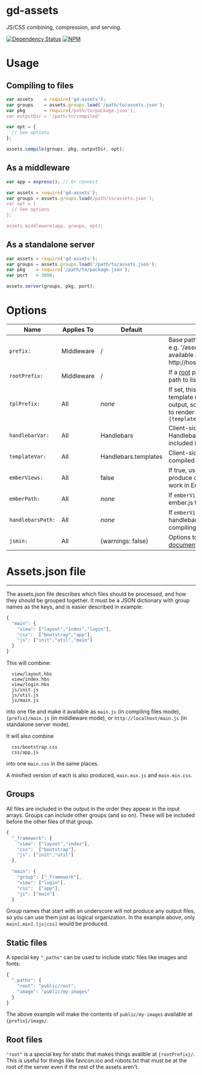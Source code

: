 gd-assets
========
JS/CSS combining, compression, and serving.

[![Dependency Status](https://gemnasium.com/godaddy/node-gd-assets.svg)](https://gemnasium.com/godaddy/node-gd-assets)
[![NPM](http://img.shields.io/npm/godaddy/node-gd-assets.svg)](https://www.npmjs.org/package/gd-assets)

# Usage

## Compiling to files
```javascript
var assets    = require('gd-assets');
var groups    = assets.groups.load('/path/to/assets.json');
var pkg       = require(/path/to/package.json');
var outputDir = '/path/to/compiled'

var opt = {
  // See options
};

assets.compile(groups, pkg, outputDir, opt);
```

## As a middleware
```javascript
var app = express(); // Or connect

var assets = require('gd-assets');
var groups = assets.groups.load(/path/to/assets.json');
var opt = {
  // See options
};

assets.middleware(app, groups, opt);
```

## As a standalone server
```javascript
var assets = require('gd-assets');
var groups = assets.groups.load('/path/to/assets.json');
var pkg    = require('/path/to/package.json');
var port   = 3000;

assets.server(groups, pkg, port);
```

# Options

Name | Applies To | Default | Description
-----|------------|---------|-------------
<code>prefix:</code> | Middleware | / | Base path to listen for requests on.  e.g. '/assets' will make things available at http://host:port/assets/something.js
<code>rootPrefix:</code> | Middleware | / | If a [root](#root-files) path is present, the base path to listen for root requests on.
<code>tplPrefix:</code>  | All | *none* | If set, this prefix will prepended to template names in the compiled output, so you will ask handlebars to render <code>{tplPrefix}{templateName}</code>
<code>handlebarVar:</code> | All | Handlebars | Client-side variable name where Handlebars can be found.  Will be included in the compiled output.
<code>templateVar:</code> | All | Handlebars.templates | Client-side variable name where compiled templates will be put.
<code>emberViews:</code> | All | false | If true, use Ember's handlebars to produce compiled views that will work in Ember
<code>emberPath: | All | *none* | If <code>emberViews:</code> is <code>true</code>, the path to ember.js to use when compiling
<code>handlebarsPath:</code> | All | *none* | If <code>emberViews:</code> is <code>true</code>, the path to handlebars.js to use when compiling
<code>jsmin:</code> | All | {warnings: false} | Options to pass to UglifyJS (see [documentation](https://github.com/mishoo/UglifyJS2)) 

# Assets.json file
--------
The assets.json file describes which files should be processed, and how they should be grouped together.  It must be a JSON dictionary with group names as the keys, and is easier described in example:
```javascript
{
  "main": {
    "view": ["layout","index","login"],
    "css":  ["bootstrap","app"],
    "js": ["init","util","main"]
  }
}
```

This will combine:
```
  view/layout.hbs
  view/index.hbs
  view/login.hbs
  js/init.js
  js/util.js
  js/main.js
```
into one file and make it available as <code>main.js</code> (in compiling files mode), <code>{prefix}/main.js</code> (in middleware mode), or <code>http://localhost/main.js</code> (in standalone server mode).  

It will also combine
```
  css/bootstrap.css
  css/app.js
```
into one <code>main.css</code> in the same places.

A minified version of each is also produced, <code>main.min.js</code> and <code>main.min.css</code>.

## Groups
All files are included in the output in the order they appear in the input arrays.  Groups can include other groups (and so on). These will be included before the other files of that group.
```javascript
{
  "_framework": {
    "view": ["layout","index"],
    "css":  ["bootstrap"],
    "js": ["init","util"]
  },

  "main": {
    "group": ["_framework"],
    "view": ["login"],
    "css":  ["app"],
    "js": ["main"]
  }

```
Group names that start with an underscore will not produce any output files, so you can use them just as logical organization.  In the example above, only <code>main[.min].[js|css]</code> would be produced.

## Static files
A special key <code>"_paths"</code> can be used to include static files like images and fonts:
```javascript
{
  "_paths": {
    "root": "public/root",
    "image": "public/my-images"
  }
}
```
The above example will make the contents of <code>public/my-images</code> available at <code>{prefix}/image/</code>.

## Root files
<code>"root"</code> is a special key for static that makes things availble at <code>{rootPrefix}/</code>.  This is useful for things like favicon.ico and robots.txt that must be at the root of the server even if the rest of the assets aren't.
